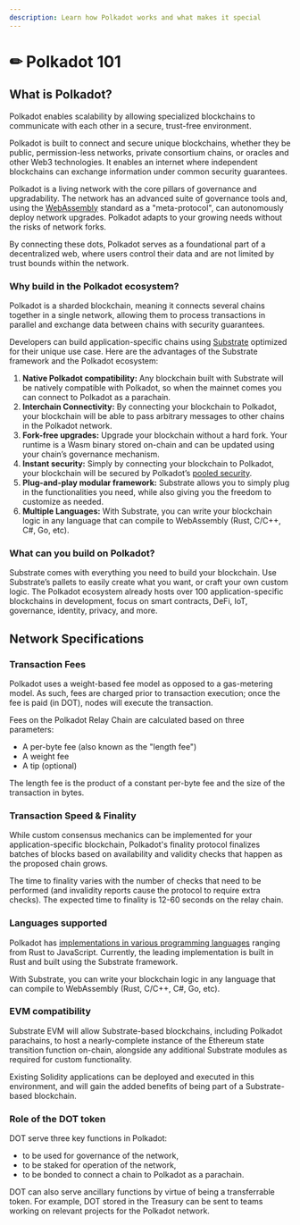 ```yaml
---
description: Learn how Polkadot works and what makes it special
---
```


# ✏ Polkadot 101

## **What is Polkadot?**

Polkadot enables scalability by allowing specialized blockchains to communicate with each other in a secure, trust-free environment.

Polkadot is built to connect and secure unique blockchains, whether they be public, permission-less networks, private consortium chains, or oracles and other Web3 technologies. It enables an internet where independent blockchains can exchange information under common security guarantees.

Polkadot is a living network with the core pillars of governance and upgradability. The network has an advanced suite of governance tools and, using the [WebAssembly](https://webassembly.org/) standard as a "meta-protocol", can autonomously deploy network upgrades. Polkadot adapts to your growing needs without the risks of network forks.

By connecting these dots, Polkadot serves as a foundational part of a decentralized web, where users control their data and are not limited by trust bounds within the network.

### **Why build in the Polkadot ecosystem?**

Polkadot is a sharded blockchain, meaning it connects several chains together in a single network, allowing them to process transactions in parallel and exchange data between chains with security guarantees.

Developers can build application-specific chains using [Substrate](https://www.substrate.io/) optimized for their unique use case. Here are the advantages of the Substrate framework and the Polkadot ecosystem: 

1. **Native Polkadot compatibility:** Any blockchain built with Substrate will be natively compatible with Polkadot, so when the mainnet comes you can connect to Polkadot as a parachain.
2. **Interchain Connectivity:** By connecting your blockchain to Polkadot, your blockchain will be able to pass arbitrary messages to other chains in the Polkadot network.
3. **Fork-free upgrades:** Upgrade your blockchain without a hard fork. Your runtime is a Wasm binary stored on-chain and can be updated using your chain’s governance mechanism.
4. **Instant security:** Simply by connecting your blockchain to Polkadot, your blockchain will be secured by Polkadot’s [pooled security](https://medium.com/polkadot-network/how-polkadot-tackles-the-biggest-problems-facing-blockchain-innovators-1affc1309b0f).
5. **Plug-and-play modular framework:** Substrate allows you to simply plug in the functionalities you need, while also giving you the freedom to customize as needed.
6. **Multiple Languages:** With Substrate, you can write your blockchain logic in any language that can compile to WebAssembly \(Rust, C/C++, C\#, Go, etc\).

### **What can you build on Polkadot?**

Substrate comes with everything you need to build your blockchain. Use Substrate’s pallets to easily create what you want, or craft your own custom logic. The Polkadot ecosystem already hosts over 100 application-specific blockchains in development, focus on smart contracts, DeFi, IoT, governance, identity, privacy, and more. 

## **Network Specifications**

### **Transaction Fees**

Polkadot uses a weight-based fee model as opposed to a gas-metering model. As such, fees are charged prior to transaction execution; once the fee is paid \(in DOT\), nodes will execute the transaction.

Fees on the Polkadot Relay Chain are calculated based on three parameters:

* A per-byte fee \(also known as the "length fee"\)
* A weight fee
* A tip \(optional\)

The length fee is the product of a constant per-byte fee and the size of the transaction in bytes.

### **Transaction Speed & Finality**

While custom consensus mechanics can be implemented for your application-specific blockchain, Polkadot's finality protocol finalizes batches of blocks based on availability and validity checks that happen as the proposed chain grows. 

The time to finality varies with the number of checks that need to be performed \(and invalidity reports cause the protocol to require extra checks\). The expected time to finality is 12-60 seconds on the relay chain. 

### **Languages supported**

Polkadot has [implementations in various programming languages](https://wiki.polkadot.network/docs/en/learn-implementations) ranging from Rust to JavaScript. Currently, the leading implementation is built in Rust and built using the Substrate framework.

With Substrate, you can write your blockchain logic in any language that can compile to WebAssembly \(Rust, C/C++, C\#, Go, etc\).

### **EVM compatibility**

Substrate EVM will allow Substrate-based blockchains, including Polkadot parachains, to host a nearly-complete instance of the Ethereum state transition function on-chain, alongside any additional Substrate modules as required for custom functionality.

Existing Solidity applications can be deployed and executed in this environment, and will gain the added benefits of being part of a Substrate-based blockchain.

### **Role of the DOT token**

DOT serve three key functions in Polkadot:

* to be used for governance of the network,
* to be staked for operation of the network,
* to be bonded to connect a chain to Polkadot as a parachain.

DOT can also serve ancillary functions by virtue of being a transferrable token. For example, DOT stored in the Treasury can be sent to teams working on relevant projects for the Polkadot network.

